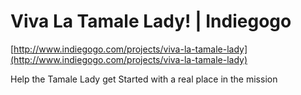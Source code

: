 <!--
id: 54125490325
link: http://tumblr.atmos.org/post/54125490325/viva-la-tamale-lady-indiegogo
slug: viva-la-tamale-lady-indiegogo
date: Fri Jun 28 2013 13:59:21 GMT-0700 (PDT)
publish: 2013-06-028
tags: 
title: Viva La Tamale Lady! | Indiegogo
-->


Viva La Tamale Lady! | Indiegogo
================================

[http://www.indiegogo.com/projects/viva-la-tamale-lady](http://www.indiegogo.com/projects/viva-la-tamale-lady)

Help the Tamale Lady get Started with a real place in the mission

